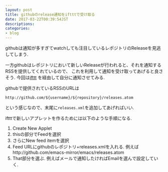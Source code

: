 ```yaml
---
layout: post
title: githubのrelease通知をiftttで受け取る
date: 2017-03-22T00:39:54JST
descriptions:
categories:
- blog
---
```


githubは通知が多すぎてwatchしても注目しているレポジトリのReleaseを見逃してしまう.

一方githubはレポジトリにおいて新しいReleaseが行われると、それを通知するRSSを提供してくれているので、
これを利用して通知を受け取ってあげると良さそう. 今回は[ifttt](https://ifttt.com)
を経由して自分に通知させてみる.

githubで提供されているRSSのURLは
```
http://github.com/${username}/${repository}/releases.atom
```
という感じなので、末尾に`releases.xml`を追加してあげればいい.

iftttで新しいアプレットを作るためには以下のような手順になる.
1. Create New Applet
2. thisの部分でFeedを選択
3. さらにNew feed itemを選択
4. Feed URLにgithubのレポジトリ+releases.xmlを入れる.
例えばhttp://github.com/emacs-mirror/emacs/releases.atom
5. That部分を選ぶ. 例えばメールで通知したければEmailを選んで設定していく.
